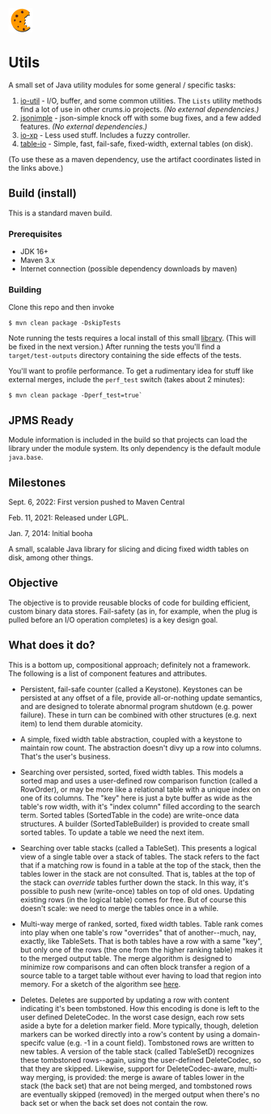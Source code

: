 <img src="./logo.png"/>

# Utils

A small set of Java utility modules for some general / specific tasks:

1. [io-util](./io-util.md) - I/O, buffer, and some common utilities. The `Lists` utility methods find a lot of use in other crums.io projects. *(No external dependencies.)*
2. [jsonimple](./jsonimple.md) - json-simple knock off with some bug fixes, and a few added features. *(No external dependencies.)*
3. [io-xp](./io-xp.md) - Less used stuff. Includes a fuzzy controller.
4. [table-io](./table-io.md) - Simple, fast, fail-safe, fixed-width, external tables (on disk).

(To use these as a maven dependency, use the artifact coordinates listed in the links above.)

## Build (install)

This is a standard maven build.

### Prerequisites

* JDK 16+
* Maven 3.x
* Internet connection (possible dependency downloads by maven)

### Building

Clone this repo and then invoke

```
$ mvn clean package -DskipTests
```

Note running the tests requires a local install of this small [library](https://github.com/gnahraf/junit-io). 
(This will be fixed in the next version.) After running the tests you'll find a `target/test-outputs` directory containing the side effects of the tests.

You'll want to profile performance. To get a rudimentary idea for stuff like external merges, include the `perf_test` switch (takes about 2 minutes):

```
$ mvn clean package -Dperf_test=true`
```

## JPMS Ready

Module information is included in the build so that projects can load the library under the module system.
Its only dependency is the default module `java.base`.


## Milestones

Sept. 6, 2022: First version pushed to Maven Central

Feb. 11, 2021: Released under LGPL.

Jan. 7, 2014: Initial booha











A small, scalable Java library for slicing and dicing fixed width tables on disk, among other things.

## Objective

The objective is to provide reusable blocks of code for building efficient, custom binary data stores. Fail-safety
(as in, for example, when the plug is pulled before an I/O operation completes) is a key design goal. 

## What does it do?

This is a bottom up, compositional approach; definitely not a framework. The following is a list of component features and attributes.


* Persistent, fail-safe counter (called a Keystone). Keystones can be persisted at any offset of a file, provide
  all-or-nothing update semantics, and are designed to tolerate abnormal program shutdown (e.g. power failure).
  These in turn can be combined with other structures (e.g. next item) to lend them durable atomicity.
  
* A simple, fixed width table abstraction, coupled with a keystone to maintain row count. The abstraction doesn't
  divy up a row into columns. That's the user's business.
  
* Searching over persisted, sorted, fixed width tables. This models a sorted map and uses a user-defined row comparison
  function (called a RowOrder), or may be more like a relational table with a unique index on one of its columns.
  The "key" here is just a byte buffer as wide as the table's row width, with it's "index column" filled
  according to the search term.
  Sorted tables (SortedTable in the code) are write-once data structures. A builder (SortedTableBuilder) is provided
  to create small sorted tables. To update a table we need the next item.
  
* Searching over table stacks (called a TableSet). This presents a logical view of a single table over a stack of
  tables. The stack refers to the fact that if a matching row is found in a table
  at the top of the stack, then the tables lower in the stack are not consulted. That is, tables at the top of
  the stack can <em>override</em> tables further down the stack. In this way, it's possible to
  push new (write-once) tables on top of old ones. Updating existing rows (in the logical table) comes for free.
  But of course this doesn't scale: we need to merge the tables once in a while.
  
* Multi-way merge of ranked, sorted, fixed width tables. Table rank comes into play when one table's row "overrides"
  that of another--much, nay, exactly, like TableSets. That is both tables have a row with a same "key", but only one of the rows (the one from the higher
  ranking table) makes it to the merged output table. The merge algorithm is designed to minimize row comparisons
  and can often block transfer a region of a source table to a target table without ever having to load that region
  into memory. For a sketch of the algorithm see [here](https://github.com/crums-io/io-util/blob/master/src/main/java/io/crums/io/store/table/merge/BaseMergeSource.java).
  
* Deletes. Deletes are supported by updating a row with content indicating it's been tombstoned. How this encoding
  is done is left to the user defined DeleteCodec. In the worst case design, each row sets
  aside a byte for a deletion marker field. More typically, though, deletion markers can be worked directly into
  a row's content by using a domain-specifc value (e.g. -1 in a count field). Tombstoned rows are written to new tables.
  A version of the table stack (called TableSetD) recognizes these tombstoned rows--again, using the user-defined
  DeleteCodec, so that they are skipped. Likewise, support for DeleteCodec-aware, multi-way merging, is provided:
  the merge is aware of tables lower in the stack (the back set) that are not being merged, and tombstoned rows are
  eventually skipped (removed) in the merged output when there's no back set or when the back set does not contain the
  row.
  
  
  
